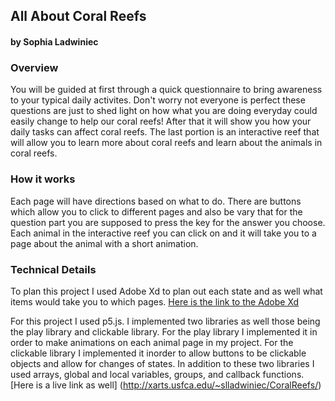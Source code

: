 ## All About Coral Reefs 
#### by Sophia Ladwiniec


### Overview
You will be guided at first through a quick questionnaire to bring awareness to your typical daily activites. Don't worry not everyone is perfect these questions are just to shed light on how what you are doing everyday could easily change to help our coral reefs! After that it will show you how your daily tasks can affect coral reefs. The last portion is an interactive reef that will allow you to learn more about coral reefs and learn about the animals in coral reefs. 


### How it works
Each page will have directions based on what to do. There are buttons which allow you to click to different pages and also be vary that for the question part you are supposed to press the key for the answer you choose. Each animal in the interactive reef you can click on and it will take you to a page about the animal with a short animation. 

### Technical Details 
To plan this project I used Adobe Xd to plan out each state and as well what items would take you to which pages. 
[Here is the link to the Adobe Xd](https://xd.adobe.com/view/afd1884d-192f-4290-88ff-b5d478d33c02-fa82/)

For this project I used p5.js. I implemented two libraries as well those being the play library and clickable library. For the play library I implemented it in order to make animations on each animal page in my project. For the clickable library I implemented it inorder to allow buttons to be clickable objects and allow for changes of states. In addition to these two libraries I used arrays, global and local variables, groups, and callback functions. 
[Here is a live link as well] (http://xarts.usfca.edu/~slladwiniec/CoralReefs/)